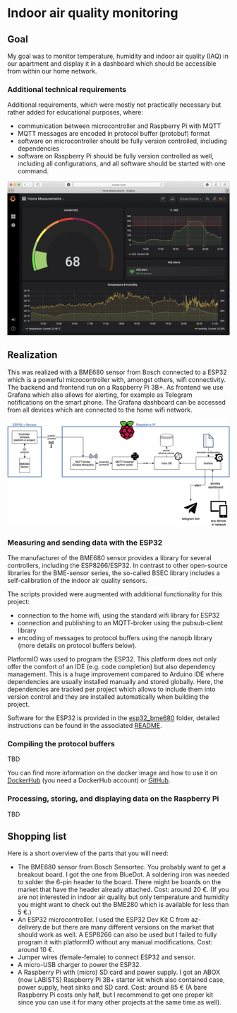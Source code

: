 # Indoor air quality monitoring

## Goal
My goal was to monitor temperature, humidity and indoor air quality (IAQ) in our apartment and display it in a dashboard which should be accessible from within our home network.

### Additional technical requirements
Additional requirements, which were mostly not practically necessary but rather added for educational purposes, where:
* communication between microcontroller and Raspberry Pi with MQTT
* MQTT messages are encoded in protocol buffer (protobuf) format
* software on microcontroller should be fully version controlled, including dependencies
* software on Raspberry Pi should be fully version controlled as well, including all configurations, and all software should be started with one command.

![screenshot of dashboard missing](./images/dashboard.png)

## Realization
This was realized with a BME680 sensor from Bosch connected to a ESP32 which is a powerful microcontroller with, amongst others, wifi connectivity. The backend and frontend run on a Raspberry Pi 3B+. As frontend we use Grafana which also allows for alerting, for example as Telegram notifications on the smart phone. The Grafana dashboard can be accessed from all devices which are connected to the home wifi network.

![image missing](./images/schematics.png "Schematics")

### Measuring and sending data with the ESP32
The manufacturer of the BME680 sensor provides a library for several controllers, including the ESP8266/ESP32. In contrast to other open-source libraries for the BME-sensor series, the so-called BSEC library includes a self-calibration of the indoor air quality sensors.

The scripts provided were augmented with additional functionality for this project:
* connection to the home wifi, using the standard wifi library for ESP32
* connection and publishing to an MQTT-broker using the pubsub-client library
* encoding of messages to protocol buffers using the nanopb library (more details on protocol buffers below).

PlatformIO was used to program the ESP32. This platform does not only offer the comfort of an IDE (e.g. code completion) but also dependency management. This is a huge improvement compared to Arduino IDE where dependencies are usually installed manually and stored globally. Here, the dependencies are tracked per project which allows to include them into version control and they are installed automatically when building the project. 

Software for the ESP32 is provided in the [esp32_bme680](./esp32_bme680/) folder, detailed instructions can be found in the associated [README](./esp32_bme680/README.md).

### Compiling the protocol buffers
TBD

You can find more information on the docker image and how to use it on [DockerHub](https://hub.docker.com/repository/docker/buschg/protobuf-compiler/general) (you need a DockerHub account) or [GitHub](https://github.com/gbusch/protobuf-compiler).

### Processing, storing, and displaying data on the Raspberry Pi
TBD



## Shopping list
Here is a short overview of the parts that you will need:
* The BME680 sensor from Bosch Sensortec. You probably want to get a breakout board. I got the one from BlueDot. A soldering iron was needed to solder the 6-pin header to the board. There might be boards on the market that have the header already attached. Cost: around 20 €. (If you are not interested in indoor air quality but only temperature and humidity you might want to check out the BME280 which is available for less than 5 €.)
* An ESP32 microcontroller. I used the ESP32 Dev Kit C from az-delivery.de but there are many different versions on the market that should work as well. A ESP8266 can also be used but I failed to fully program it with platformIO without any manual modifications. Cost: around 10 €.
* Jumper wires (female-female) to connect ESP32 and sensor.
* A micro-USB charger to power the ESP32.
* A Raspberry Pi with (micro) SD card and power supply. I got an ABOX (now LABISTS) Raspberry Pi 3B+ starter kit which also contained case, power supply, heat sinks and SD card. Cost: around 85 € (A bare Raspberry Pi costs only half, but I recommend to get one proper kit since you can use it for many other projects at the same time as well).

